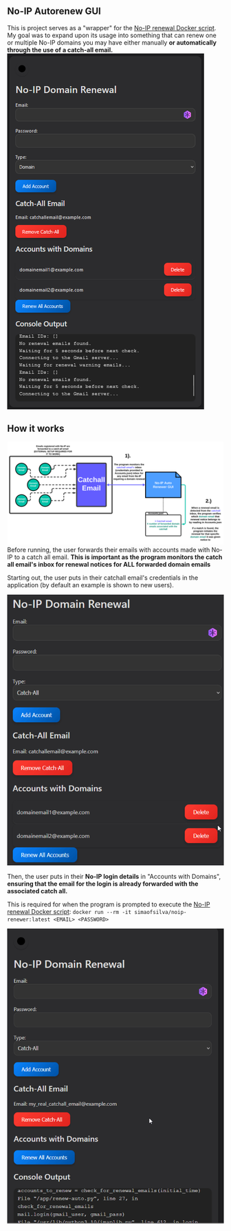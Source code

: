 
  

## No-IP Autorenew GUI
This is project serves as a "wrapper" for the [No-IP renewal Docker script](https://github.com/simao-silva/noip-renewer). My goal was to expand upon its usage into something that can renew one or multiple No-IP domains you may have either manually **or automatically through the use of a catch-all email.**
![demo](https://raw.githubusercontent.com/callbacked/noip-autorenew-gui/master/assets/demo.png)


## How it works
![overview](https://raw.githubusercontent.com/callbacked/noip-autorenew-gui/fa9f7f04e5599e5a14883ec965309edf93b3a473/assets/overview.svg)Before running, the user forwards their emails with accounts made with No-IP to a catch all email. **This is important as the program monitors the catch all email's inbox for renewal notices for ALL forwarded domain emails**

Starting out, the user puts in their catchall email's credentials in the application (by default an example is shown to new users).

![step1](https://raw.githubusercontent.com/callbacked/noip-autorenew-gui/master/assets/step1.gif)


Then, the user puts in their **No-IP login details** in "Accounts with Domains", **ensuring that the email for the login is already forwarded with the associated catch all.**

This is required for when the program is prompted to execute the [No-IP renewal Docker script](https://github.com/simao-silva/noip-renewer): ``docker run --rm -it simaofsilva/noip-renewer:latest <EMAIL> <PASSWORD>``


![step2](https://raw.githubusercontent.com/callbacked/noip-autorenew-gui/master/assets/step2.gif)


  


